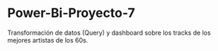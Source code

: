 # Power-Bi-Proyecto-7
Transformación de datos (Query) y dashboard sobre los tracks de los mejores artistas de los 60s.
